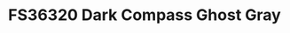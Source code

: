 ---
layout: product
title: "FS36320 Dark Compass Ghost Gray"
price: "300" 
desc: "Akrilna boja 17mL"
img_path: "/assets/img/A.MIG-0208.webp"
brand: "AMMO"
available: true
special_offer: false
new: false
soon: false
cat: "020000"
subcat: "020100"
subsubcat: "020101"
sifra: "A.MIG-0208"
popular: false
spec: false
---